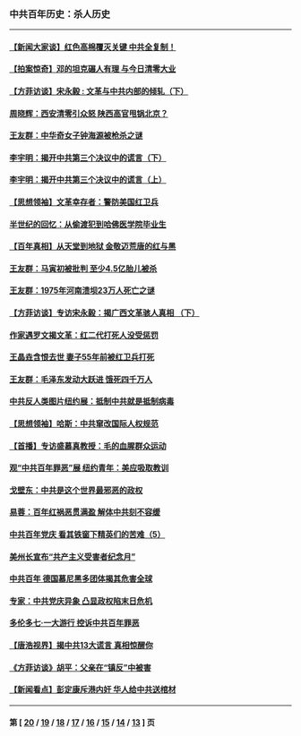 ### 中共百年历史：杀人历史
---
#### [【新闻大家谈】红色高棉覆灭关键 中共全复制！](../../pages/nf1176106/n13850222.md?10220430) 
#### [【拍案惊奇】邓的坦克碾人有理 与今日清零大业](../../pages/nf1176106/n13729574.md?10220430) 
#### [【方菲访谈】宋永毅 : 文革与中共内部的倾轧（下）](../../pages/nf1176106/n13486836.md?10220430) 
#### [周晓辉：西安清零引众怒 陕西高官甩锅北京？](../../pages/nf1176106/n13484627.md?10220430) 
#### [王友群：中华奇女子钟海源被枪杀之谜](../../pages/nf1176106/n13430555.md?10220430) 
#### [李宇明：揭开中共第三个决议中的谎言（下）](../../pages/nf1176106/n13389389.md?10220430) 
#### [李宇明：揭开中共第三个决议中的谎言（上）](../../pages/nf1176106/n13388697.md?10220430) 
#### [【思想领袖】文革幸存者：警防美国红卫兵](../../pages/nf1176106/n13339289.md?10220430) 
#### [半世纪的回忆：从偷渡犯到哈佛医学院毕业生](../../pages/nf1176106/n13345328.md?10220430) 
#### [【百年真相】从天堂到地狱 金敬迈荒唐的红与黑](../../pages/nf1176106/n13336995.md?10220430) 
#### [王友群：马寅初被批判 至少4.5亿胎儿被杀](../../pages/nf1176106/n13260313.md?10220430) 
#### [王友群：1975年河南溃坝23万人死亡之谜](../../pages/nf1176106/n13231576.md?10220430) 
#### [【方菲访谈】专访宋永毅：揭广西文革骇人真相 （下）](../../pages/nf1176106/n13209074.md?10220430) 
#### [作家遇罗文揭文革：红二代打死人没受惩罚](../../pages/nf1176106/n13205254.md?10220430) 
#### [王晶垚含恨去世 妻子55年前被红卫兵打死](../../pages/nf1176106/n13203590.md?10220430) 
#### [王友群：毛泽东发动大跃进 饿死四千万人](../../pages/nf1176106/n13177158.md?10220430) 
#### [中共反人类图片纽约展：抵制中共就是抵制病毒](../../pages/nf1176106/n13115371.md?10220430) 
#### [【思想领袖】哈斯：中共窜改国际人权规范](../../pages/nf1176106/n13053647.md?10220430) 
#### [【首播】专访盛慕真教授：毛的血腥群众运动](../../pages/nf1176106/n13091782.md?10220430) 
#### [观“中共百年罪恶”展 纽约青年：美应吸取教训](../../pages/nf1176106/n13085246.md?10220430) 
#### [戈壁东：中共是这个世界最邪恶的政权](../../pages/nf1176106/n13085641.md?10220430) 
#### [易蓉：百年红祸恶贯满盈 解体中共刻不容缓](../../pages/nf1176106/n13084455.md?10220430) 
#### [中共百年党庆 看其铁窗下精英们的苦难（5）](../../pages/nf1176106/n13076766.md?10220430) 
#### [美州长宣布“共产主义受害者纪念月”](../../pages/nf1176106/n13074024.md?10220430) 
#### [中共百年 德国慕尼黑多团体揭其危害全球](../../pages/nf1176106/n13068873.md?10220430) 
#### [专家：中共党庆异象 凸显政权陷末日危机](../../pages/nf1176106/n13067084.md?10220430) 
#### [多伦多七·一大游行 控诉中共百年罪恶](../../pages/nf1176106/n13062043.md?10220430) 
#### [【唐浩视界】揭中共13大谎言 真相惊醒你](../../pages/nf1176106/n13065208.md?10220430) 
#### [《方菲访谈》胡平：父亲在“镇反”中被害](../../pages/nf1176106/n13064114.md?10220430) 
#### [【新闻看点】彭定康斥港内奸 华人给中共送棺材](../../pages/nf1176106/n13064230.md?10220430) 

---
#### 第 [ [20](./20.md?10220430) / [19](./19.md?10220430) / [18](./18.md?10220430) / [17](./17.md?10220430) / [16](./16.md?10220430) / [15](./15.md?10220430) / [14](./14.md?10220430) / [13](./13.md?10220430) ] 页
